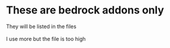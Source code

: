 # These are bedrock addons only
They will be listed in the files<br/>
<br/>I use more but the file is too high
